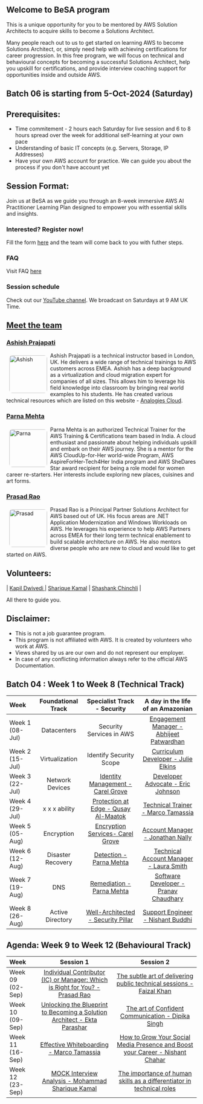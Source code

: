 ## Welcome to BeSA program

This is a unique opportunity for you to be mentored by AWS Solution Architects to acquire skills to become a Solutions Architect.

Many people reach out to us to get started on learning AWS to become Solutions Architect, or, simply need help with achieving certifications for career progression.
In this free program, we will focus on technical and behavioural concepts for becoming a successful Solutions Architect, help you upskill for certifications, and provide interview coaching support for opportunities inside and outside AWS.

## Batch 06 is starting from 5-Oct-2024 (Saturday)

## Prerequisites:
- Time commitement - 2 hours each Saturday for live session and 6 to 8 hours spread over the week for additional self-learning at your own pace
- Understanding of basic IT concepts (e.g. Servers, Storage, IP Addresses)
- Have your own AWS account for practice. We can guide you about the process if you don't have account yet 

## Session Format:
Join us at BeSA as we guide you through an 8-week immersive AWS AI Practitioner Learning Plan designed to empower you with essential skills and insights.

<!---
## Batch 05 : Starting from 6-April


| Week          	| Certification Track             | Well-Architected Track          | Behavioural Track                |
| :---        	  |    :----:  			                |    :----:  	 				            |   	:---: 		                   |
| Week 1 (06-April)	| Cloud practitioner - Domain 1  | Are you well-architected?       | Learn and Be Curious            |
-->
### Interested? Register now!

Fill the form [here](https://docs.google.com/forms/d/e/1FAIpQLSedQWgMZkwqH_aNtqHqpBSNeHCMlHLbIYCyBi81FAXX2vg0sQ/viewform) and the team will come back to you with futher steps.


### FAQ

Visit FAQ [here](faq.md)

### Session schedule

Check out our [YouTube channel](https://youtube.com/@be-SA/live). We broadcast on Saturdays at 9 AM UK Time.

## [Meet the team](https://become-a-solutions-architect.github.io/)

### [Ashish Prajapati](https://www.linkedin.com/in/ash-tech/)
<img style="border-radius: 8px; float: left; width: 100px; margin: 8px;" alt="Ashish" src="assets/img/ash.png">

Ashish Prajapati is a technical instructor based in London, UK. He delivers a wide range of technical trainings to AWS customers across EMEA. Ashish has a deep background as a virtualization and cloud migration expert for companies of all sizes. This allows him to leverage his field knowledge into classroom by bringing real world examples to his students. He has created various technical resources which are listed on this website - [Analogies Cloud](https://www.analogiescloud.com).

<!---
### [James Eastham](https://www.linkedin.com/in/james-eastham/)
<img style="border-radius: 8px; float: left; width: 100px; margin: 8px;" alt="Prasad" src="assets/img/james.jpeg">

James Eastham is a Cloud Infrastructure Architect for AWS Professional Services based out of the UK. His main area of interest is helping people build serverless applications using .NET on AWS. He is an active membeer of both the Serverless and Microsoft Technical Field Communities. Outside of work, James spends a lot of time out in the hills with his 3 year old Labrador or training for an ultra-endurance run or cycling event.


### [Jamila Jamilova](https://www.linkedin.com/in/jjamilova/)
<img style="border-radius: 8px; float: left; width: 100px; margin: 8px;" alt="Jamila" src="assets/img/jamila.png">

Jamila Jamilova is a Solutions Architect helping Manufacturing and Industrials customers to transform their businesses by solving complex technical problems. She is an active member of Technical Field Community with focus on Internet of Things (IoT). In her spare time she is playing piano, practicing karate and enjoys playing racing cars.
-->
### [Parna Mehta](https://www.linkedin.com/in/parna-mehta-375482140/)
<img style="border-radius: 8px; float: left; width: 100px; margin: 8px;" alt="Parna" src="assets/img/Parna.png">

Parna Mehta is an authorized Technical Trainer for the AWS Training & Certifications team based in India. A cloud enthusiast and passionate about helping individuals upskill and embark on their AWS journey. She is a mentor for the AWS CloudUp-for-Her world-wide Program, AWS AspireForHer-Tech4Her India program and AWS SheDares Star award recipient for being a role model for women career re-starters. Her interests include exploring new places, cuisines and art forms.

### [Prasad Rao](https://www.linkedin.com/in/kprasadrao/)
<img style="border-radius: 8px; float: left; width: 100px; margin: 8px;" alt="Prasad" src="assets/img/prasad.png">

Prasad Rao is a Principal Partner Solutions Architect for AWS based out of UK. His focus areas are .NET Application Modernization and Windows Workloads on AWS. He leverages his experience to help AWS Partners across EMEA for their long term technical enablement to build scalable architecture on AWS. He also mentors diverse people who are new to cloud and would like to get started on AWS.
<!---

-->
## Volunteers:
| [Kapil Dwivedi ](https://www.linkedin.com/in/kapildwivedi/)      |      [Sharique Kamal](https://www.linkedin.com/in/shariquekamal/)  |     [Shashank Chinchli](https://www.linkedin.com/in/shashankk/)  |

All there to guide you.

## Disclaimer:
- This is not a job guarantee program. 
- This program is not affiliated with AWS. It is created by volunteers who work at AWS.
- Views shared by us are our own and do not represent our employer.
- In case of any conflicting information always refer to the official AWS Documentation.

## Batch 04 : Week 1 to Week 8 (Technical Track)


| Week          	| Foundational Track              | Specialist Track - Security   | A day in the life of an Amazonian  |
| :---        	  |    :----:  			                |    :----:  	 				          |   	:---: 		                  |
| Week 1 (08-Jul)	| Datacenters 	              | Security Services in AWS | [Engagement Manager - Abhijeet Patwardhan](https://www.linkedin.com/in/abhijeet-patwardhan-3763ab15/)         	| 
| Week 2 (15-Jul)	| Virtualization           | Identify Security Scope   | [Curriculum Developer - Julie Elkins](https://www.linkedin.com/in/julie-elkins-33b30430/)         	| 
| Week 3 (22-Jul)	| Network Devices             | [Identity Management - Carel Grove](https://www.linkedin.com/in/carel-grove/)       | [Developer Advocate - Eric Johnson](https://www.linkedin.com/in/singledigit/)         	| 
| Week 4 (29-Jul)	|  x x x ability              | [Protection at Edge - Qusay Al-Maatok](https://www.linkedin.com/in/qusay-al-maatouk/)        | [Technical Trainer - Marco Tamassia](https://www.linkedin.com/in/marcotamassia/)        	| 
| Week 5 (05-Aug) | Encryption                  | [Encryption Services- Carel Grove](https://www.linkedin.com/in/carel-grove/)       | [Account Manager - Jonathan Nally](https://www.linkedin.com/in/jonathannally/)           	| 
| Week 6 (12-Aug)	| Disaster Recovery           | [Detection - Parna Mehta](https://www.linkedin.com/in/parna-mehta-375482140/)                 | [Technical Account Manager - Laura Smith](https://www.linkedin.com/in/laura-l-smith/)  	| 
| Week 7 (19-Aug)	| DNS                         | [Remediation - Parna Mehta](https://www.linkedin.com/in/parna-mehta-375482140/)               | [Software Developer - Pranav Chaudhary](https://www.linkedin.com/in/chaudharypranav/)         	| 
| Week 8 (26-Aug)	| Active Directory         | [Well-Architected - Security Pillar](https://wa.aws.amazon.com/wellarchitected/2020-07-02T19-33-23/wat.pillar.security.en.html)       | [Support Engineer - Nishant Buddhi](https://www.linkedin.com/in/nishant-buddhi/)            	| 

## Agenda: Week 9 to Week 12 (Behavioural Track)

| Week          	| Session 1                       | Session 2                     |
| :---        	  |    :----:  			                |    :----:  	 				          |   
| Week 09 (02-Sep)	| [Individual Contributor (IC) or Manager: Which is Right for You? - Prasad Rao](https://www.linkedin.com/in/kprasadrao/) | [The subtle art of delivering public technical sessions - Faizal Khan](https://www.linkedin.com/in/faizal-khan/)   |  
| Week 10 (09-Sep)	| [Unlocking the Blueprint to Becoming a Solution Architect - Ekta Parashar](https://www.linkedin.com/in/ektaparashar/)        | [The art of Confident Communication - Dipika Singh](https://www.linkedin.com/in/dipika-singh-7b36115/)|
| Week 11 (16-Sep)	| [Effective Whiteboarding - Marco Tamassia](https://www.linkedin.com/in/marcotamassia/)            | [How to Grow Your Social Media Presence and Boost your Career - Nishant Chahar](https://www.linkedin.com/in/chaharnishant11/)   |
| Week 12 (23-Sep)	| [MOCK Interview Analysis - Mohammad Sharique Kamal](https://www.linkedin.com/in/shariquekamal/) | [The importance of human skills as a differentiator in technical roles](https://www.linkedin.com/in/simranjindal/)|

